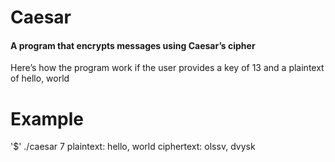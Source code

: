 # Caesar
#### A program that encrypts messages using Caesar’s cipher
Here’s how the program work if the user provides a key of 13 and a plaintext of hello, world
# Example
'$' ./caesar 7
plaintext:  hello, world
ciphertext: olssv, dvysk
